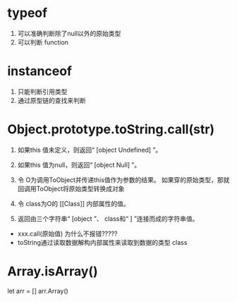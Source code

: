 # typeof
1. 可以准确判断除了null以外的原始类型
2. 可以判断 function


# instanceof
1. 只能判断引用类型
2. 通过原型链的查找来判断


#   Object.prototype.toString.call(str)

1. 如果this 值未定义，则返回“ [object Undefined] ”。

2. 如果this 值为null，则返回“ [object Null] ”。

3. 令 O为调用ToObject并传递this值作为参数的结果。 如果穿的原始类型，那就回调用ToObject将原始类型转换成对象

4. 令 class为O的 [[Class]] 内部属性的值。

5. 返回由三个字符串“ [object ”、 class和“ ] ”连接而成的字符串值。

- xxx.call(原始值) 为什么不报错?????
- toString通过读取数据解构内部属性来读取到数据的类型 class


# Array.isArray()

let arr = []
arr.Array()